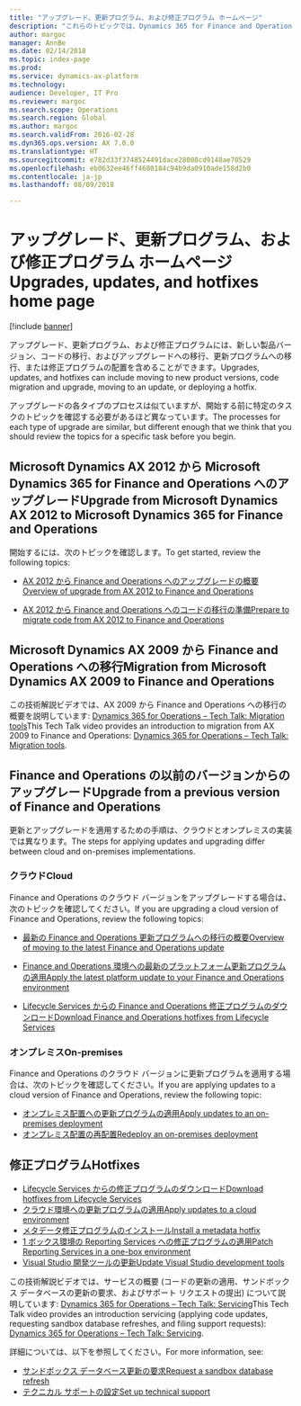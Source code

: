 ```yaml
---
title: "アップグレード、更新プログラム、および修正プログラム ホームページ"
description: "これらのトピックでは、Dynamics 365 for Finance and Operations の環境およびデータのアップグレード、更新、および修正プログラムの適用のためのプロセスについて説明します。"
author: margoc
manager: AnnBe
ms.date: 02/14/2018
ms.topic: index-page
ms.prod: 
ms.service: dynamics-ax-platform
ms.technology: 
audience: Developer, IT Pro
ms.reviewer: margoc
ms.search.scope: Operations
ms.search.region: Global
ms.author: margoc
ms.search.validFrom: 2016-02-28
ms.dyn365.ops.version: AX 7.0.0
ms.translationtype: HT
ms.sourcegitcommit: e782d33f3748524491dace28008cd9148ae70529
ms.openlocfilehash: eb0632ee46ff4680184c94b9da0910ade158d2b0
ms.contentlocale: ja-jp
ms.lasthandoff: 08/09/2018

---
```


# <a name="upgrades-updates-and-hotfixes-home-page"></a><span data-ttu-id="64c81-103">アップグレード、更新プログラム、および修正プログラム ホームページ</span><span class="sxs-lookup"><span data-stu-id="64c81-103">Upgrades, updates, and hotfixes home page</span></span>

[!include [banner](../includes/banner.md)]

<span data-ttu-id="64c81-104">アップグレード、更新プログラム、および修正プログラムには、新しい製品バージョン、コードの移行、およびアップグレードへの移行、更新プログラムへの移行、または修正プログラムの配置を含めることができます。</span><span class="sxs-lookup"><span data-stu-id="64c81-104">Upgrades, updates, and hotfixes can include moving to new product versions, code migration and upgrade, moving to an update, or deploying a hotfix.</span></span> 

<span data-ttu-id="64c81-105">アップグレードの各タイプのプロセスは似ていますが、開始する前に特定のタスクのトピックを確認する必要があるほど異なっています。</span><span class="sxs-lookup"><span data-stu-id="64c81-105">The processes for each type of upgrade are similar, but different enough that we think that you should review the topics for a specific task before you begin.</span></span>

## <a name="upgrade-from-microsoft-dynamics-ax-2012-to-microsoft-dynamics-365-for-finance-and-operations"></a><span data-ttu-id="64c81-106">Microsoft Dynamics AX 2012 から Microsoft Dynamics 365 for Finance and Operations へのアップグレード</span><span class="sxs-lookup"><span data-stu-id="64c81-106">Upgrade from Microsoft Dynamics AX 2012 to Microsoft Dynamics 365 for Finance and Operations</span></span>

<span data-ttu-id="64c81-107">開始するには、次のトピックを確認します。</span><span class="sxs-lookup"><span data-stu-id="64c81-107">To get started, review the following topics:</span></span>

- [<span data-ttu-id="64c81-108">AX 2012 から Finance and Operations へのアップグレードの概要</span><span class="sxs-lookup"><span data-stu-id="64c81-108">Overview of upgrade from AX 2012 to Finance and Operations</span></span>](upgrade-overview-2012.md)

- [<span data-ttu-id="64c81-109">AX 2012 から Finance and Operations へのコードの移行の準備</span><span class="sxs-lookup"><span data-stu-id="64c81-109">Prepare to migrate code from AX 2012 to Finance and Operations</span></span>](prepare-migration.md)

## <a name="migration-from-microsoft-dynamics-ax-2009-to-finance-and-operations"></a><span data-ttu-id="64c81-110">Microsoft Dynamics AX 2009 から Finance and Operations への移行</span><span class="sxs-lookup"><span data-stu-id="64c81-110">Migration from Microsoft Dynamics AX 2009 to Finance and Operations</span></span>
<span data-ttu-id="64c81-111">この技術解説ビデオでは、AX 2009 から Finance and Operations への移行の概要を説明しています: [Dynamics 365 for Operations – Tech Talk: Migration tools](https://www.youtube.com/watch?v=kdQ58arACP4)</span><span class="sxs-lookup"><span data-stu-id="64c81-111">This Tech Talk video provides an introduction to migration from AX 2009 to Finance and Operations: [Dynamics 365 for Operations – Tech Talk: Migration tools](https://www.youtube.com/watch?v=kdQ58arACP4).</span></span>

## <a name="upgrade-from-a-previous-version-of-finance-and-operations"></a><span data-ttu-id="64c81-112">Finance and Operations の以前のバージョンからのアップグレード</span><span class="sxs-lookup"><span data-stu-id="64c81-112">Upgrade from a previous version of Finance and Operations</span></span>

<span data-ttu-id="64c81-113">更新とアップグレードを適用するための手順は、クラウドとオンプレミスの実装では異なります。</span><span class="sxs-lookup"><span data-stu-id="64c81-113">The steps for applying updates and upgrading differ between cloud and on-premises implementations.</span></span> 

### <a name="cloud"></a><span data-ttu-id="64c81-114">クラウド</span><span class="sxs-lookup"><span data-stu-id="64c81-114">Cloud</span></span>
<span data-ttu-id="64c81-115">Finance and Operations のクラウド バージョンをアップグレードする場合は、次のトピックを確認してください。</span><span class="sxs-lookup"><span data-stu-id="64c81-115">If you are upgrading a cloud version of Finance and Operations, review the following topics:</span></span>

- [<span data-ttu-id="64c81-116">最新の Finance and Operations 更新プログラムへの移行の概要</span><span class="sxs-lookup"><span data-stu-id="64c81-116">Overview of moving to the latest Finance and Operations update</span></span>](upgrade-latest-update.md)

- [<span data-ttu-id="64c81-117">Finance and Operations 環境への最新のプラットフォーム更新プログラムの適用</span><span class="sxs-lookup"><span data-stu-id="64c81-117">Apply the latest platform update to your Finance and Operations environment</span></span>](upgrade-latest-platform-update.md)

- [<span data-ttu-id="64c81-118">Lifecycle Services からの Finance and Operations 修正プログラムのダウンロード</span><span class="sxs-lookup"><span data-stu-id="64c81-118">Download Finance and Operations hotfixes from Lifecycle Services</span></span>](download-hotfix-lcs.md)


### <a name="on-premises"></a><span data-ttu-id="64c81-119">オンプレミス</span><span class="sxs-lookup"><span data-stu-id="64c81-119">On-premises</span></span>
<span data-ttu-id="64c81-120">Finance and Operations のクラウド バージョンに更新プログラムを適用する場合は、次のトピックを確認してください。</span><span class="sxs-lookup"><span data-stu-id="64c81-120">If you are applying updates to a cloud version of Finance and Operations, review the following topic:</span></span>

- [<span data-ttu-id="64c81-121">オンプレミス配置への更新プログラムの適用</span><span class="sxs-lookup"><span data-stu-id="64c81-121">Apply updates to an on-premises deployment</span></span>](../deployment/apply-updates-on-premises.md)
- [<span data-ttu-id="64c81-122">オンプレミス配置の再配置</span><span class="sxs-lookup"><span data-stu-id="64c81-122">Redeploy an on-premises deployment</span></span>](../deployment/redeploy-on-prem.md)

## <a name="hotfixes"></a><span data-ttu-id="64c81-123">修正プログラム</span><span class="sxs-lookup"><span data-stu-id="64c81-123">Hotfixes</span></span>

- [<span data-ttu-id="64c81-124">Lifecycle Services からの修正プログラムのダウンロード</span><span class="sxs-lookup"><span data-stu-id="64c81-124">Download hotfixes from Lifecycle Services</span></span>](download-hotfix-lcs.md)
- [<span data-ttu-id="64c81-125">クラウド環境への更新プログラムの適用</span><span class="sxs-lookup"><span data-stu-id="64c81-125">Apply updates to a cloud environment</span></span>](../deployment/apply-deployable-package-system.md)
- [<span data-ttu-id="64c81-126">メタデータ修正プログラムのインストール</span><span class="sxs-lookup"><span data-stu-id="64c81-126">Install a metadata hotfix</span></span>](install-metadata-hotfix-package.md)
- [<span data-ttu-id="64c81-127">1 ボックス環境の Reporting Services への修正プログラムの適用</span><span class="sxs-lookup"><span data-stu-id="64c81-127">Patch Reporting Services in a one-box environment</span></span>](patch-reporting-service-environment.md)
- [<span data-ttu-id="64c81-128">Visual Studio 開発ツールの更新</span><span class="sxs-lookup"><span data-stu-id="64c81-128">Update Visual Studio development tools</span></span>](../dev-tools/update-development-tools.md)

<span data-ttu-id="64c81-129">この技術解説ビデオでは、サービスの概要 (コードの更新の適用、サンドボックス データベースの更新の要求、およびサポート リクエストの提出) について説明しています: [Dynamics 365 for Operations – Tech Talk: Servicing](https://www.youtube.com/watch?v=QkcdBI_ipTM)</span><span class="sxs-lookup"><span data-stu-id="64c81-129">This Tech Talk video provides an introduction servicing (applying code updates, requesting sandbox database refreshes, and filing support requests): [Dynamics 365 for Operations – Tech Talk: Servicing](https://www.youtube.com/watch?v=QkcdBI_ipTM).</span></span>

 <span data-ttu-id="64c81-130">詳細については、以下を参照してください。</span><span class="sxs-lookup"><span data-stu-id="64c81-130">For more information, see:</span></span> 
- [<span data-ttu-id="64c81-131">サンドボックス データベース更新の要求</span><span class="sxs-lookup"><span data-stu-id="64c81-131">Request a sandbox database refresh</span></span>](../database/database-refresh.md)
- [<span data-ttu-id="64c81-132">テクニカル サポートの設定</span><span class="sxs-lookup"><span data-stu-id="64c81-132">Set up technical support</span></span>](../lifecycle-services/support-experience.md) 


